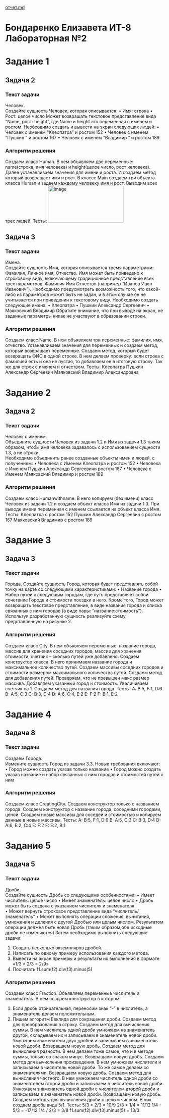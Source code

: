 [отчет.md](https://github.com/user-attachments/files/22991976/default.md)
# Бондаренко Елизавета ИТ-8 Лабораторная №2

# Задание 1
## Задача 2
### Текст задачи
Человек.  
Создайте сущность Человек, которая описывается: 
• Имя: строка 
• Рост: целое число 
Может возвращать текстовое представление вида “Name, рост: height”, где Name и height это 
переменная с именем и ростом. 
Необходимо создать и вывести на экран следующих людей: 
• Человек с именем “Клеопатра” и ростом 152 
• Человек с именем “Пушкин ” и ростом 167 
• Человек с именем “Владимир ” и ростом 189
### Алгоритм решения
Создаем класс Human. В нем объявляем две переменные: name(строка, имя человека) и  height(целое число, рост человека). Далее устанавливаем значения для имени и роста. И создаем метод который возвращает имя и рост.
В классе Main создаем три объекта класса Human и задаем каждому человеку имя и рост. Выводим всех трех людей.
Тесты:
<img width="240" height="117" alt="image" src="https://github.com/user-attachments/assets/4bafd9aa-1292-4482-b63a-da9b8d1d831a" />


## Задача 3
### Текст задачи
Имена.  
Создайте сущность Имя, которая описывается тремя параметрами: Фамилия, Личное имя, 
Отчество. Имя может быть приведено к строковому виду, включающему традиционное 
представление всех трех параметров: Фамилия Имя Отчество (например “Иванов Иван 
Иванович”). Необходимо предусмотреть возможность того, что какой-либо из параметров может 
быть не задан, и в этом случае он не учитывается при приведении к текстовому виду. 
Необходимо создать следующие имена: 
• Клеопатра 
• Пушкин Александр Сергеевич 
• Маяковский Владимир 
Обратите внимание, что при выводе на экран, не заданные параметры никак не участвуют в 
образовании строки. 
### Алгоритм решения
Создаем класс Name. В нем объявляем три переменные: фамилия, имя, отчество. Устанавливаем значения для переменных и создаем метод, который возвращает переменные. Создаем метод, который будет возвращать ФИО в одной строке. В нем делаем проверку: если строка с фамилией есть и она не пустая, то добавляем ее в итоговую строку. Так же для строк с именем и отчеством.
Тесты: 
Клеопатра
Пушкин Александр Сергеевич
Маяковский Владимир 
Александровна


# Задание 2
## Задача 2
### Текст задачи
Человек с именем.  
Объедините сущности Человек из задачи 1.2 и Имя из задачи 1.3 таким образом, чтобы имя 
человека задавалось с использованием сущности 1.3, а не строки.  
Необходимо объединить ранее созданные объекты имен и людей, с получением: 
• Человека с Именем Клеопатра и ростом 152 
• Человека с Именем Пушкин Александр Сергеевичи ростом 167 
• Человека с Именем Маяковский Владимир и ростом 189 
### Алгоритм решения
Создаем класс Humanwithname. В него копируем (без имени) класс Человек из задачи 1.2 и создаем объект класса Имя из задачи 1.3. При выводе имени переменная с именем ссылается на объект класса Имя.
Тесты:
Клеопатра с ростом 152
Пушкин Александр Сергеевич с ростом 167
Маяковский Владимир  с ростом 189


# Задание 3
## Задача 3
### Текст задачи
Города. 
Создайте сущность Город, которая будет представлять собой точку на карте со следующими 
характеристиками: 
• Название города 
• Набор путей к следующим городам, где путь представляет собой сочетание Города и 
стоимости поездки в него. 
Кроме того, Город может возвращать текстовое представление, в виде названия города и списка 
связанных с ним городов (в виде пары: “название:стоимость”). 
Используя разработанную сущность реализуйте схему, представленную на рисунке 2. 
### Алгоритм решения
Создаем класс City. В нем объявляем переменные: название города, массив для хранения соседних городов, массив для хранения стоимости, счетчик – сколько путей уже добавлено. Создаем конструктор класса. В него принимаем название города и максимальное количество путей. Создаем массивы соседних городов и стоимости размером максимального количества путей. 
Создаем метод для добавления путей. Проверяем, что не превышен макс размер массива. Добавляем указанный город и стоимость. Увеличиваем счетчик на 1. 
Создаем метод для названия города.
Тесты:
A: B:5, F:1, D:6
B: A:5, C:3
C: B:3, D:4
D: A:6, C:4, E:2
E: F:2
F: B:1, E:2


# Задание 4
## Задача 8
### Текст задачи
Создаем Города.  
Измените сущность Город из задачи 3.3. Новые требования включают: 
• Город можно создать указав только название 
• Город можно создать указав название и набор связанных с ним городов и стоимостей 
путей к ним 
### Алгоритм решения
Создаем класс CreatingCity. Создаем конструктор только с названием города. Создаем конструктор с название города, соседними городами, ценой. Создаем новые массивы для соседей и стоимостью и копируем данные в новые массивы.
Тесты: 
A: B:5, F:1, D:6
B: A:5, C:3
C: B:3, D:4
D: A:6, E:2, C:4
E: F:2
F: E:2, B:1


# Задание 5
## Задача 5
### Текст задачи
Дроби.  
Создайте сущность Дробь со следующими особенностями: 
• Имеет числитель: целое число 
• Имеет знаменатель: целое число 
• Дробь может быть создана с указанием числителя и знаменателя  
• Может вернуть строковое представление вида “числитель/знаменатель” 
• Может выполнять операции сложения, вычитания, умножения и деления с другой Дробью 
или целым числом. Результатом операции должна быть новая Дробь (таким образом,обе 
исходные дроби не изменяются) 
Затем необходимо выполнить следующие задачи: 
1. Создать несколько экземпляров дробей. 
2. Написать по одному примеру использования каждого метода. 
3. Вывести на экран примеры и результаты их выполнения в формате «1/3 * 2/3 = 2/9» 
4. Посчитать f1.sum(f2).div(f3).minus(5) 
### Алгоритм решения
Создаем класс Fraction. Объявляем переменные числитель и знаменатель. В нем создаем конструктор в котором: 
1) Если дробь отрицательная, переносим знак “-” в числитель, а знаменатель делаем положительным. 
2) Пишем алгоритм Евклида для сокращения дроби.
Создаем метод для преобразования в строку.
Создаем метод для вычисления суммы. В нем числитель одной дроби умножаем на знаменатель другой, складываем их и записываем в знаменатель новой дроби. Умножаем знаменатели двух дробей и записываем в знаменатель новой дроби. Возвращаем новую дробь.
Создаем метод для вычисления разности. В нем делаем тоже самое, что и в методе суммы, только со знаком минус. Возвращаем новую дробь.
Создаем метод для вычисления произведения. В нем умножаем числители и записываем в числитель новой дроби. То же самое делаем со знаменателями. Возвращаем новую дробь.
Создаем метод для вычисления частного. В нем умножаем числитель одной дроби со знаменателем второй дроби и записываем в числитель новой дроби. Умножаем знаменатель одной дроби с числителем второй дроби и записываем в знаменатель новой дроби. Возвращаем новую дробь.
Создаем методы для вычисления дроби с целым числом. В них создаем дробь вида 5/1.
Тесты:
5/3 * 2/3 = 10/9
2/3 + 1/4 = 11/12
1/4 - 5/3 = -17/12
1/4 / 2/3 = 3/8
f1.sum(f2).div(f3).minus(5) = 13/3


